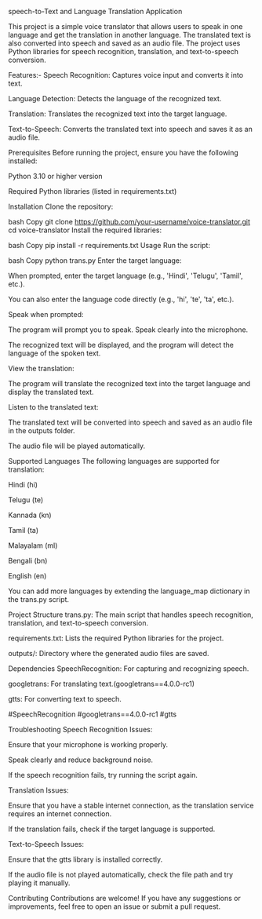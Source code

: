 speech-to-Text and Language Translation Application

This project is a simple voice translator that allows users to speak in one language and get the translation in another language. The translated text is also converted into speech and saved as an audio file. The project uses Python libraries for speech recognition, translation, and text-to-speech conversion.

Features:-
Speech Recognition: Captures voice input and converts it into text.

Language Detection: Detects the language of the recognized text.

Translation: Translates the recognized text into the target language.

Text-to-Speech: Converts the translated text into speech and saves it as an audio file.

Prerequisites
Before running the project, ensure you have the following installed:

Python 3.10 or higher version

Required Python libraries (listed in requirements.txt)

Installation
Clone the repository:

bash
Copy
git clone https://github.com/your-username/voice-translator.git
cd voice-translator
Install the required libraries:

bash
Copy
pip install -r requirements.txt
Usage
Run the script:

bash
Copy
python trans.py
Enter the target language:

When prompted, enter the target language (e.g., 'Hindi', 'Telugu', 'Tamil', etc.).

You can also enter the language code directly (e.g., 'hi', 'te', 'ta', etc.).

Speak when prompted:

The program will prompt you to speak. Speak clearly into the microphone.

The recognized text will be displayed, and the program will detect the language of the spoken text.

View the translation:

The program will translate the recognized text into the target language and display the translated text.

Listen to the translated text:

The translated text will be converted into speech and saved as an audio file in the outputs folder.

The audio file will be played automatically.

Supported Languages
The following languages are supported for translation:

Hindi (hi)

Telugu (te)

Kannada (kn)

Tamil (ta)

Malayalam (ml)

Bengali (bn)

English (en)

You can add more languages by extending the language_map dictionary in the trans.py script.

Project Structure
trans.py: The main script that handles speech recognition, translation, and text-to-speech conversion.

requirements.txt: Lists the required Python libraries for the project.

outputs/: Directory where the generated audio files are saved.

Dependencies
SpeechRecognition: For capturing and recognizing speech.

googletrans: For translating text.(googletrans==4.0.0-rc1)

gtts: For converting text to speech.

#SpeechRecognition
#googletrans==4.0.0-rc1
#gtts


Troubleshooting
Speech Recognition Issues:

Ensure that your microphone is working properly.

Speak clearly and reduce background noise.

If the speech recognition fails, try running the script again.

Translation Issues:

Ensure that you have a stable internet connection, as the translation service requires an internet connection.

If the translation fails, check if the target language is supported.

Text-to-Speech Issues:

Ensure that the gtts library is installed correctly.

If the audio file is not played automatically, check the file path and try playing it manually.

Contributing
Contributions are welcome! If you have any suggestions or improvements, feel free to open an issue or submit a pull request.

